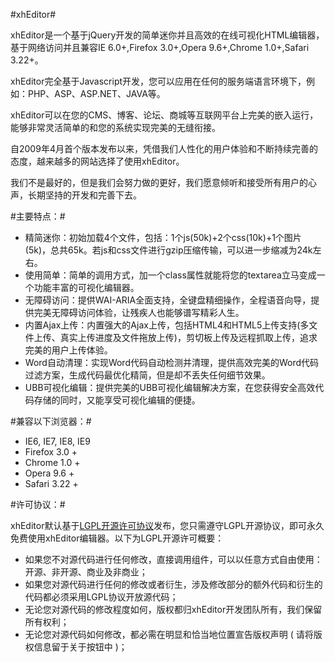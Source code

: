 #xhEditor#

xhEditor是一个基于jQuery开发的简单迷你并且高效的在线可视化HTML编辑器，基于网络访问并且兼容IE 6.0+,Firefox 3.0+,Opera 9.6+,Chrome 1.0+,Safari 3.22+。

xhEditor完全基于Javascript开发，您可以应用在任何的服务端语言环境下，例如：PHP、ASP、ASP.NET、JAVA等。

xhEditor可以在您的CMS、博客、论坛、商城等互联网平台上完美的嵌入运行，能够非常灵活简单的和您的系统实现完美的无缝衔接。

自2009年4月首个版本发布以来，凭借我们人性化的用户体验和不断持续完善的态度，越来越多的网站选择了使用xhEditor。

我们不是最好的，但是我们会努力做的更好，我们愿意倾听和接受所有用户的心声，长期坚持的开发和完善下去。


#主要特点：#

* 精简迷你：初始加载4个文件，包括：1个js(50k)+2个css(10k)+1个图片(5k)，总共65k。若js和css文件进行gzip压缩传输，可以进一步缩减为24k左右。
* 使用简单：简单的调用方式，加一个class属性就能将您的textarea立马变成一个功能丰富的可视化编辑器。
* 无障碍访问：提供WAI-ARIA全面支持，全键盘精细操作，全程语音向导，提供完美无障碍访问体验，让残疾人也能够谱写精彩人生。
* 内置Ajax上传：内置强大的Ajax上传，包括HTML4和HTML5上传支持(多文件上传、真实上传进度及文件拖放上传)，剪切板上传及远程抓取上传，追求完美的用户上传体验。
* Word自动清理：实现Word代码自动检测并清理，提供高效完美的Word代码过滤方案，生成代码最优化精简，但是却不丢失任何细节效果。
* UBB可视化编辑：提供完美的UBB可视化编辑解决方案，在您获得安全高效代码存储的同时，又能享受可视化编辑的便捷。

#兼容以下浏览器：#

* IE6, IE7, IE8, IE9
* Firefox 3.0 +
* Chrome 1.0 +
* Opera 9.6 +
* Safari 3.22 +

#许可协议：#

xhEditor默认基于[LGPL开源许可协议](http://xheditor.com/license/lgpl.txt)发布，您只需遵守LGPL开源协议，即可永久免费使用xhEditor编辑器。以下为LGPL开源许可概要：

* 如果您不对源代码进行任何修改，直接调用组件，可以以任意方式自由使用：开源、非开源、商业及非商业；
* 如果您对源代码进行任何的修改或者衍生，涉及修改部分的额外代码和衍生的代码都必须采用LGPL协议开放源代码；
* 无论您对源代码的修改程度如何，版权都归xhEditor开发团队所有，我们保留所有权利；
* 无论您对源代码如何修改，都必需在明显和恰当地位置宣告版权声明 ( 请将版权信息留于关于按钮中 )；